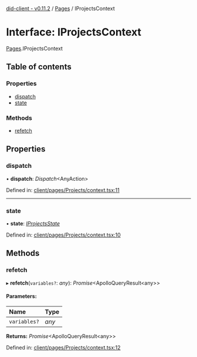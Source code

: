 [did-client - v0.11.2](../README.md) / [Pages](../modules/pages.md) / IProjectsContext

# Interface: IProjectsContext

[Pages](../modules/pages.md).IProjectsContext

## Table of contents

### Properties

- [dispatch](pages.iprojectscontext.md#dispatch)
- [state](pages.iprojectscontext.md#state)

### Methods

- [refetch](pages.iprojectscontext.md#refetch)

## Properties

### dispatch

• **dispatch**: *Dispatch*<AnyAction\>

Defined in: [client/pages/Projects/context.tsx:11](https://github.com/Puzzlepart/did/blob/dev/client/pages/Projects/context.tsx#L11)

___

### state

• **state**: [*IProjectsState*](pages.iprojectsstate.md)

Defined in: [client/pages/Projects/context.tsx:10](https://github.com/Puzzlepart/did/blob/dev/client/pages/Projects/context.tsx#L10)

## Methods

### refetch

▸ **refetch**(`variables?`: *any*): *Promise*<ApolloQueryResult<any\>\>

#### Parameters:

Name | Type |
:------ | :------ |
`variables?` | *any* |

**Returns:** *Promise*<ApolloQueryResult<any\>\>

Defined in: [client/pages/Projects/context.tsx:12](https://github.com/Puzzlepart/did/blob/dev/client/pages/Projects/context.tsx#L12)
